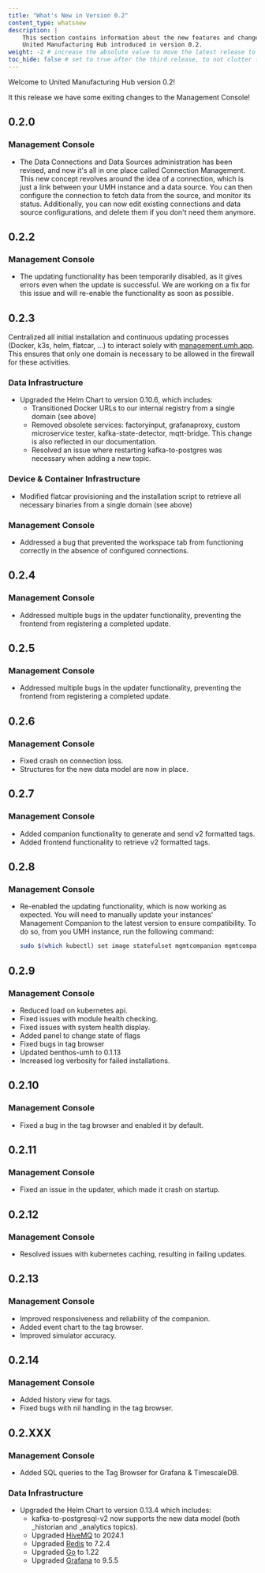 ```yaml
---
title: "What's New in Version 0.2"
content_type: whatsnew
description: |
    This section contains information about the new features and changes in the
    United Manufacturing Hub introduced in version 0.2.
weight: -2 # increase the absolute value to move the latest release to the top
toc_hide: false # set to true after the third release, to not clutter the sidebar
---
```


<!-- overview -->

Welcome to United Manufacturing Hub version 0.2!
<!-- insert a one-liner about the release here -->
It this release we have some exiting changes to the Management Console!

<!-- body -->
<!-- list all the patches in h2, with a list of changes -->

<!-- 
## 0.2.0

### Data Infrastructure

- cool features
- fixed bugs

### Management Console

- fixed bugs
- another cool feature

### Benthos-UMH

- another cool feature
- fixed bugs
-->

## 0.2.0

### Management Console

- The Data Connections and Data Sources administration has been revised, and now
  it's all in one place called Connection Management. This new concept revolves
  around the idea of a connection, which is just a link between your UMH instance
  and a data source. You can then configure the connection to fetch data from the
  source, and monitor its status. Additionally, you can now edit existing connections
  and data source configurations, and delete them if you don't need them anymore.

## 0.2.2

### Management Console

- The updating functionality has been temporarily disabled, as it gives errors
  even when the update is successful. We are working on a fix for this issue and
  will re-enable the functionality as soon as possible.

## 0.2.3

Centralized all initial installation and continuous updating processes (Docker, k3s, helm, flatcar, …) to interact solely with [management.umh.app](http://management.umh.app/). This ensures that only one domain is necessary to be allowed in the firewall for these activities.

### Data Infrastructure

- Upgraded the Helm Chart to version 0.10.6, which includes:
  - Transitioned Docker URLs to our internal registry from a single domain (see above)
  - Removed obsolete services: factoryinput, grafanaproxy, custom microservice tester, kafka-state-detector, mqtt-bridge. This change is also reflected in our documentation.
  - Resolved an issue where restarting kafka-to-postgres was necessary when adding a new topic.

### Device & Container Infrastructure

- Modified flatcar provisioning and the installation script to retrieve all necessary binaries from a single domain (see above)

### Management Console

- Addressed a bug that prevented the workspace tab from functioning correctly in the absence of configured connections.

## 0.2.4

### Management Console

- Addressed multiple bugs in the updater functionality, preventing the frontend from registering a completed update.

## 0.2.5

### Management Console

- Addressed multiple bugs in the updater functionality, preventing the frontend from registering a completed update.

## 0.2.6

### Management Console

  - Fixed crash on connection loss.
  - Structures for the new data model are now in place.

## 0.2.7

### Management Console

- Added companion functionality to generate and send v2 formatted tags.
- Added frontend functionality to retrieve v2 formatted tags.

## 0.2.8

### Management Console

- Re-enabled the updating functionality, which is now working as expected. You will need to manually update
  your instances' Management Companion to the latest version to ensure compatibility.
  To do so, from you UMH instance, run the following command:

  ```bash
  sudo $(which kubectl) set image statefulset mgmtcompanion mgmtcompanion=management.umh.app/oci/united-manufacturing-hub/mgmtcompanion:0.2.8 -n mgmtcompanion --kubeconfig /etc/rancher/k3s/k3s.yaml
  ```

## 0.2.9

### Management Console

- Reduced load on kubernetes api.
- Fixed issues with module health checking.
- Fixed issues with system health display.
- Added panel to change state of flags
- Fixed bugs in tag browser
- Updated benthos-umh to 0.1.13
- Increased log verbosity for failed installations.

## 0.2.10

### Management Console

- Fixed a bug in the tag browser and enabled it by default.

## 0.2.11

### Management Console

- Fixed an issue in the updater, which made it crash on startup.

## 0.2.12

### Management Console

- Resolved issues with kubernetes caching, resulting in failing updates.

## 0.2.13

### Management Console

- Improved responsiveness and reliability of the companion.
- Added event chart to the tag browser.
- Improved simulator accuracy.

## 0.2.14

### Management Console

- Added history view for tags.
- Fixed bugs with nil handling in the tag browser.

## 0.2.XXX

### Management Console

- Added SQL queries to the Tag Browser for Grafana & TimescaleDB.

### Data Infrastructure

- Upgraded the Helm Chart to version 0.13.4 which includes:
  - kafka-to-postgresql-v2 now supports the new data model (both _historian and _analytics topics).
  - Upgraded [HiveMQ](https://www.hivemq.com/) to 2024.1
  - Upgraded [Redis](https://redis.io/) to 7.2.4
  - Upgraded [Go](https://go.dev/) to 1.22
  - Upgraded [Grafana](https://grafana.com/) to 9.5.5